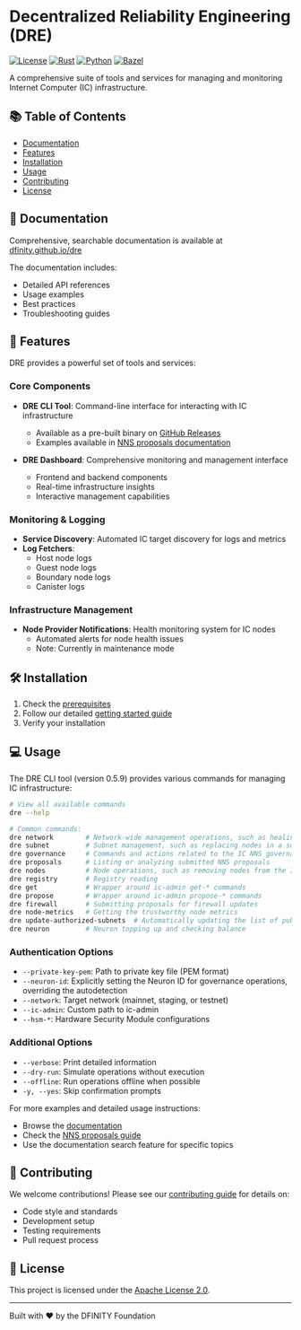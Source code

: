 # Decentralized Reliability Engineering (DRE)

[![License](https://img.shields.io/badge/License-Apache_2.0-blue.svg)](LICENSE)
[![Rust](https://img.shields.io/badge/Rust-stable-orange.svg)](rust-toolchain.toml)
[![Python](https://img.shields.io/badge/Python-3.x-blue.svg)](.python-version)
[![Bazel](https://img.shields.io/badge/Build-Bazel-43a047.svg)](.bazelversion)

A comprehensive suite of tools and services for managing and monitoring Internet Computer (IC) infrastructure.

## 📚 Table of Contents

- [Documentation](#documentation)
- [Features](#features)
- [Installation](#installation)
- [Usage](#usage)
- [Contributing](#contributing)
- [License](#license)

## 📖 Documentation

Comprehensive, searchable documentation is available at [dfinity.github.io/dre](https://dfinity.github.io/dre/)

The documentation includes:
- Detailed API references
- Usage examples
- Best practices
- Troubleshooting guides

## 🚀 Features

DRE provides a powerful set of tools and services:

### Core Components

- **DRE CLI Tool**: Command-line interface for interacting with IC infrastructure
  - Available as a pre-built binary on [GitHub Releases](https://github.com/dfinity/dre/releases)
  - Examples available in [NNS proposals documentation](nns-proposals.md)

- **DRE Dashboard**: Comprehensive monitoring and management interface
  - Frontend and backend components
  - Real-time infrastructure insights
  - Interactive management capabilities

### Monitoring & Logging

- **Service Discovery**: Automated IC target discovery for logs and metrics
- **Log Fetchers**:
  - Host node logs
  - Guest node logs
  - Boundary node logs
  - Canister logs

### Infrastructure Management

- **Node Provider Notifications**: Health monitoring system for IC nodes
  - Automated alerts for node health issues
  - Note: Currently in maintenance mode

## 🛠 Installation

1. Check the [prerequisites](docs/getting-started.md#prerequisites)
2. Follow our detailed [getting started guide](docs/getting-started.md)
3. Verify your installation

## 💻 Usage

The DRE CLI tool (version 0.5.9) provides various commands for managing IC infrastructure:

```bash
# View all available commands
dre --help

# Common commands:
dre network        # Network-wide management operations, such as healing all subnets
dre subnet         # Subnet management, such as replacing nodes in a subnet
dre governance     # Commands and actions related to the IC NNS governance, such as submitting NNS motion proposals
dre proposals      # Listing or analyzing submitted NNS proposals
dre nodes          # Node operations, such as removing nodes from the IC
dre registry       # Registry reading
dre get            # Wrapper around ic-admin get-* commands
dre propose        # Wrapper around ic-admin propose-* commands
dre firewall       # Submitting proposals for firewall updates
dre node-metrics   # Getting the trustworthy node metrics
dre update-authorized-subnets  # Automatically updating the list of public IC subnets, based on subnet utilization
dre neuron         # Neuron topping up and checking balance
```

### Authentication Options

- `--private-key-pem`: Path to private key file (PEM format)
- `--neuron-id`: Explicitly setting the Neuron ID for governance operations, overriding the autodetection
- `--network`: Target network (mainnet, staging, or testnet)
- `--ic-admin`: Custom path to ic-admin
- `--hsm-*`: Hardware Security Module configurations

### Additional Options

- `--verbose`: Print detailed information
- `--dry-run`: Simulate operations without execution
- `--offline`: Run operations offline when possible
- `-y, --yes`: Skip confirmation prompts

For more examples and detailed usage instructions:
- Browse the [documentation](https://dfinity.github.io/dre/)
- Check the [NNS proposals guide](nns-proposals.md)
- Use the documentation search feature for specific topics

## 🤝 Contributing

We welcome contributions! Please see our [contributing guide](docs/contributing.md) for details on:
- Code style and standards
- Development setup
- Testing requirements
- Pull request process

## 📄 License

This project is licensed under the [Apache License 2.0](LICENSE).

---
Built with ❤️ by the DFINITY Foundation
